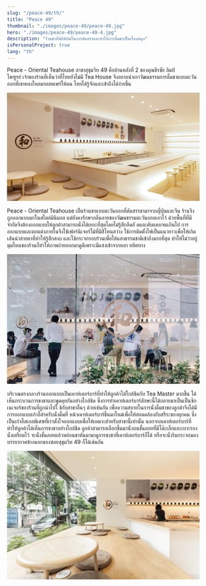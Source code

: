 ```yaml
---
slug: "/peace-49/th/"
title: "Peace 49"
thumbnail: "./images/peace-49/peace-49.jpg"
hero: "./images/peace-49/peace-49-4.jpg"
description: "ร้านชาที่พิถีพิถันในการคัดสรรและทำให้การดื่มชาเป็นเรื่องสนุก"
isPersonalProject: true
lang: "th"
---
```


Peace - Oriental Teahouse สาขาสุขุมวิท 49 คือบ้านหลังที่ 2
ของคุณธีรชัย ลิมป์ไพฑูรย์ เจ้าของร้านที่เห็นว่าที่ไทยยังไม่มี Tea House
จึงอยากนำเอาวัฒนธรรมการดื่มชาแบบตะวันออกที่เขาหลงใหลมาเผยแพร่ให้คน
ไทยได้รู้จักและเข้าถึงได้ง่ายขึ้น

![Peace 49](./images/peace-49/peace-49.jpg)

Peace - Oriental Teahouse
เป็นร้านชาแบบตะวันออกที่คัดสรรชามาจากญี่ปุ่นและจีน
ร้านจึงถูกออกแบบมาในสไตล์มินิมอล
แต่ยังคงรักษากลิ่นอายของวัฒนธรรมตะวันออกเอาไว้
ด้วยพื้นที่ที่มีจำกัดจึงต้องออกแบบให้ลูกค้าสามารถนั่งได้เยอะที่สุดโดยไม่รู้สึกอึดอั
ดและคับแคบจนเกินไป
การออกแบบและตกแต่งภายในจึงใช้เฟอร์นิเจอร์ไม้ที่มีสีโทนสว่าง
ใช้การติดตั้งไฟเป็นแนวยาวเพื่อให้เกิดเส้นนำสายตาที่ทำให้รู้สึกสงบ
และใช้กระจกรอบร้านเพื่อให้แสงธรรมชาติเข้าถึงมากที่สุด
ทำให้ไม่ว่าอยู่มุมไหนของร้านก็ทำให้ภาพถ่ายออกมาดูดีเพราะมีแสงเข้าจากหลา
ยทิศทาง

![Peace 49 3](./images/peace-49/peace-49-3.jpg)

บริเวณตรงกลางร้านออกแบบเป็นเคาท์เตอร์บาร์ที่ทำให้ลูกค้าได้ใกล้ชิดกับ Tea
Master มากขึ้น ได้เห็นกระบวนการชงชาและพูดคุยกันอย่างใกล้ชิด
ซึ่งการทำเคาท์เตอร์บาร์ลักษะนี้ได้กลายมาเป็นเป็นซิกเนเจอร์ของร้านที่ถูกนำไปใ
ช้กับสาขาอื่นๆ ด้วยเช่นกัน
เพื่อความสบายในการนั่งดื่มชาของลูกค้าจึงได้มีการออกแบบเก้าอี้สำหรับนั่งดื่มที่
หน้าเคาท์เตอร์บาร์ขึ้นมาใหม่เพื่อให้สอดคล้องกับสรีระของทุกคน
ซึ่งเป็นเก้าอี้สเกลพิเศษที่เราตั้งใจออกแบบเพื่อให้เหมาะสำหรับสาขานี้เท่านั้น
นอกจากเคาท์เตอร์บาร์ที่ทำให้ลูกค้าได้เห็นการชงชาอย่างใกล้ชิด
ลูกค้าสามารถเลือกขึ้นมานั่งบนชั้นลอยที่มีโต๊ะเล็กและเบาะรองนั่งเตรียมไว้
จะนั่งชั้นลอยแล้วหย่อนขาหันมามาดูการชงชาที่เคาท์เตอร์บาร์ก็ได้
หรือจะนั่งริมกระจกมองบรรยากาศข้างนอกของซอยสุขุมวิท 49 ก็ได้เช่นกัน

![Peace 49 2](./images/peace-49/peace-49-2.jpg)
